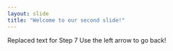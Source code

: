 ```yaml
---
layout: slide
title: "Welcome to our second slide!"
---
```

Replaced text for Step 7
Use the left arrow to go back!
